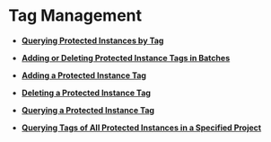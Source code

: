 # Tag Management<a name="sdrs_05_0800"></a>

-   **[Querying Protected Instances by Tag](querying-protected-instances-by-tag.md)**  

-   **[Adding or Deleting Protected Instance Tags in Batches](adding-or-deleting-protected-instance-tags-in-batches.md)**  

-   **[Adding a Protected Instance Tag](adding-a-protected-instance-tag.md)**  

-   **[Deleting a Protected Instance Tag](deleting-a-protected-instance-tag.md)**  

-   **[Querying a Protected Instance Tag](querying-a-protected-instance-tag.md)**  

-   **[Querying Tags of All Protected Instances in a Specified Project](querying-tags-of-all-protected-instances-in-a-specified-project.md)**  


